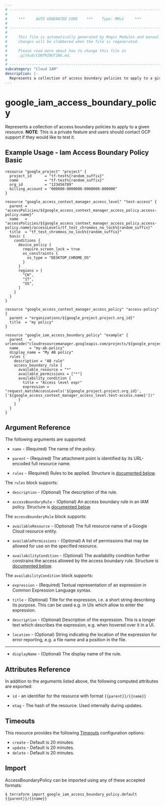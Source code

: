 ```yaml
---
# ----------------------------------------------------------------------------
#
#     ***     AUTO GENERATED CODE    ***    Type: MMv1     ***
#
# ----------------------------------------------------------------------------
#
#     This file is automatically generated by Magic Modules and manual
#     changes will be clobbered when the file is regenerated.
#
#     Please read more about how to change this file in
#     .github/CONTRIBUTING.md.
#
# ----------------------------------------------------------------------------
subcategory: "Cloud IAM"
description: |-
  Represents a collection of access boundary policies to apply to a given resource.
---
```


# google\_iam\_access\_boundary\_policy

Represents a collection of access boundary policies to apply to a given resource.
**NOTE**: This is a private feature and users should contact GCP support
if they would like to test it.

## Example Usage - Iam Access Boundary Policy Basic

```hcl
resource "google_project" "project" {
  project_id      = "tf-test%{random_suffix}"
  name            = "tf-test%{random_suffix}"
  org_id          = "123456789"
  billing_account = "000000-0000000-0000000-000000"
}

resource "google_access_context_manager_access_level" "test-access" {
  parent = "accessPolicies/${google_access_context_manager_access_policy.access-policy.name}"
  name   = "accessPolicies/${google_access_context_manager_access_policy.access-policy.name}/accessLevels/tf_test_chromeos_no_lock%{random_suffix}"
  title  = "tf_test_chromeos_no_lock%{random_suffix}"
  basic {
    conditions {
      device_policy {
        require_screen_lock = true
        os_constraints {
          os_type = "DESKTOP_CHROME_OS"
        }
      }
      regions = [
        "CH",
        "IT",
        "US",
      ]
    }
  }
}

resource "google_access_context_manager_access_policy" "access-policy" {
  parent = "organizations/${google_project.project.org_id}"
  title  = "my policy"
}

resource "google_iam_access_boundary_policy" "example" {
  parent   = urlencode("cloudresourcemanager.googleapis.com/projects/${google_project.project.project_id}")
  name     = "my-ab-policy"
  display_name = "My AB policy"
  rules {
    description = "AB rule"
    access_boundary_rule {
      available_resource = "*"
      available_permissions = ["*"]
      availability_condition {
        title = "Access level expr"
        expression = "request.matchAccessLevels('${google_project.project.org_id}', ['${google_access_context_manager_access_level.test-access.name}'])"
      }
    }
  }
}
```

## Argument Reference

The following arguments are supported:

*   `name` -
    (Required)
    The name of the policy.

*   `parent` -
    (Required)
    The attachment point is identified by its URL-encoded full resource name.

*   `rules` -
    (Required)
    Rules to be applied.
    Structure is [documented below](#nested_rules).

<a name="nested_rules"></a>The `rules` block supports:

*   `description` -
    (Optional)
    The description of the rule.

*   `accessBoundaryRule` -
    (Optional)
    An access boundary rule in an IAM policy.
    Structure is [documented below](#nested_access_boundary_rule).

<a name="nested_access_boundary_rule"></a>The `accessBoundaryRule` block supports:

*   `availableResource` -
    (Optional)
    The full resource name of a Google Cloud resource entity.

*   `availablePermissions` -
    (Optional)
    A list of permissions that may be allowed for use on the specified resource.

*   `availabilityCondition` -
    (Optional)
    The availability condition further constrains the access allowed by the access boundary rule.
    Structure is [documented below](#nested_availability_condition).

<a name="nested_availability_condition"></a>The `availabilityCondition` block supports:

*   `expression` -
    (Required)
    Textual representation of an expression in Common Expression Language syntax.

*   `title` -
    (Optional)
    Title for the expression, i.e. a short string describing its purpose.
    This can be used e.g. in UIs which allow to enter the expression.

*   `description` -
    (Optional)
    Description of the expression. This is a longer text which describes the expression,
    e.g. when hovered over it in a UI.

*   `location` -
    (Optional)
    String indicating the location of the expression for error reporting,
    e.g. a file name and a position in the file.

***

* `displayName` -
  (Optional)
  The display name of the rule.

## Attributes Reference

In addition to the arguments listed above, the following computed attributes are exported:

*   `id` - an identifier for the resource with format `{{parent}}/{{name}}`

*   `etag` -
    The hash of the resource. Used internally during updates.

## Timeouts

This resource provides the following
[Timeouts](https://developer.hashicorp.com/terraform/plugin/sdkv2/resources/retries-and-customizable-timeouts) configuration options:

* `create` - Default is 20 minutes.
* `update` - Default is 20 minutes.
* `delete` - Default is 20 minutes.

## Import

AccessBoundaryPolicy can be imported using any of these accepted formats:

```console
$ terraform import google_iam_access_boundary_policy.default {{parent}}/{{name}}
```
